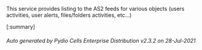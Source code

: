 






This service provides listing to the AS2 feeds for various objects (users activities, user alerts, files/folders activities, etc...)

[:summary]

###### Auto generated by Pydio Cells Enterprise Distribution v2.3.2 on 28-Jul-2021
